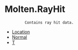 ﻿  
# Molten.RayHit

             Contains ray hit data.
            
  
*  [Location](docs/Molten.Math/Molten/RayHit/Location.md)  
*  [Normal](docs/Molten.Math/Molten/RayHit/Normal.md)  
*  [T](docs/Molten.Math/Molten/RayHit/T.md)
